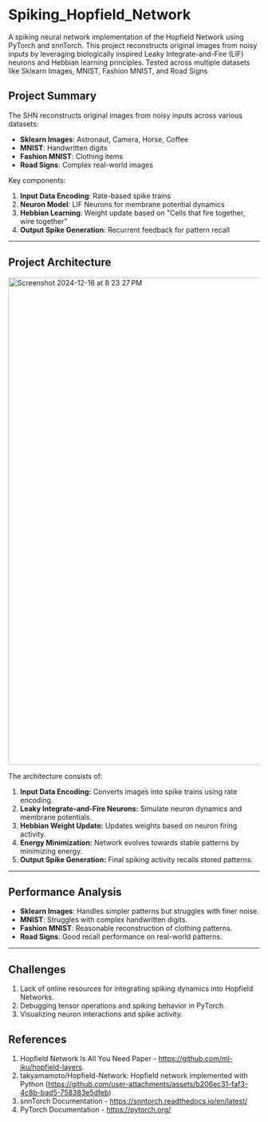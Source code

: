 # Spiking_Hopfield_Network
A spiking neural network implementation of the Hopfield Network using PyTorch and snnTorch. This project reconstructs original images from noisy inputs by leveraging biologically inspired Leaky Integrate-and-Fire (LIF) neurons and Hebbian learning principles. Tested across multiple datasets like Sklearn Images, MNIST, Fashion MNIST, and Road Signs


## **Project Summary**
The SHN reconstructs original images from noisy inputs across various datasets:
- **Sklearn Images**: Astronaut, Camera, Horse, Coffee
- **MNIST**: Handwritten digits
- **Fashion MNIST**: Clothing items
- **Road Signs**: Complex real-world images

Key components:
1. **Input Data Encoding**: Rate-based spike trains
2. **Neuron Model**: LIF Neurons for membrane potential dynamics
3. **Hebbian Learning**: Weight update based on "Cells that fire together, wire together"
4. **Output Spike Generation**: Recurrent feedback for pattern recall

---

## **Project Architecture**

<img width="975" alt="Screenshot 2024-12-16 at 8 23 27 PM" src="https://github.com/user-attachments/assets/8e87f435-5ea5-46b3-9029-825e9a754245" />

The architecture consists of:

1. **Input Data Encoding:** Converts images into spike trains using rate encoding.
2. **Leaky Integrate-and-Fire Neurons:** Simulate neuron dynamics and membrane potentials.
3. **Hebbian Weight Update:** Updates weights based on neuron firing activity.
4. **Energy Minimization:** Network evolves towards stable patterns by minimizing energy.
5. **Output Spike Generation:** Final spiking activity recalls stored patterns.

---

## **Performance Analysis**
- **Sklearn Images**: Handles simpler patterns but struggles with finer noise.
- **MNIST**: Struggles with complex handwritten digits.
- **Fashion MNIST**: Reasonable reconstruction of clothing patterns.
- **Road Signs**: Good recall performance on real-world patterns.


---
## **Challenges**
1. Lack of online resources for integrating spiking dynamics into Hopfield Networks.
2. Debugging tensor operations and spiking behavior in PyTorch.
3. Visualizing neuron interactions and spike activity.

## **References**
1. Hopfield Network Is All You Need Paper - https://github.com/ml-jku/hopfield-layers.
2. takyamamoto/Hopfield-Network: Hopfield network implemented with Python (https://github.com/user-attachments/assets/b206ec31-faf3-4c8b-bad5-758383e5dfeb)
3. snnTorch Documentation - https://snntorch.readthedocs.io/en/latest/
4. PyTorch Documentation - https://pytorch.org/


